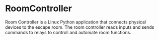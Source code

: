 # RoomController

Room Controller is a Linux Python application that connects physical devices to the escape room. The room controller reads inputs and sends commands to relays to controll and automate room functions.
